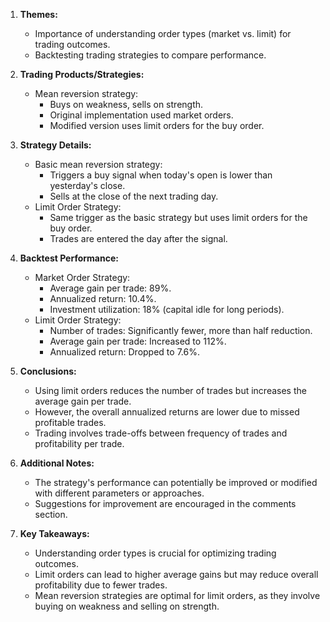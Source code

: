 1. **Themes:**
   - Importance of understanding order types (market vs. limit) for trading outcomes.
   - Backtesting trading strategies to compare performance.

2. **Trading Products/Strategies:**
   - Mean reversion strategy:
     - Buys on weakness, sells on strength.
     - Original implementation used market orders.
     - Modified version uses limit orders for the buy order.

3. **Strategy Details:**
   - Basic mean reversion strategy:
     - Triggers a buy signal when today's open is lower than yesterday's close.
     - Sells at the close of the next trading day.
   - Limit Order Strategy:
     - Same trigger as the basic strategy but uses limit orders for the buy order.
     - Trades are entered the day after the signal.

4. **Backtest Performance:**
   - Market Order Strategy:
     - Average gain per trade: 89%.
     - Annualized return: 10.4%.
     - Investment utilization: 18% (capital idle for long periods).
   - Limit Order Strategy:
     - Number of trades: Significantly fewer, more than half reduction.
     - Average gain per trade: Increased to 112%.
     - Annualized return: Dropped to 7.6%.

5. **Conclusions:**
   - Using limit orders reduces the number of trades but increases the average gain per trade.
   - However, the overall annualized returns are lower due to missed profitable trades.
   - Trading involves trade-offs between frequency of trades and profitability per trade.

6. **Additional Notes:**
   - The strategy's performance can potentially be improved or modified with different parameters or approaches.
   - Suggestions for improvement are encouraged in the comments section.

7. **Key Takeaways:**
   - Understanding order types is crucial for optimizing trading outcomes.
   - Limit orders can lead to higher average gains but may reduce overall profitability due to fewer trades.
   - Mean reversion strategies are optimal for limit orders, as they involve buying on weakness and selling on strength.
